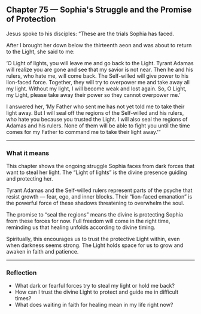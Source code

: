 ## Chapter 75 — Sophia's Struggle and the Promise of Protection

Jesus spoke to his disciples: “These are the trials Sophia has faced.

After I brought her down below the thirteenth aeon and was about to return to the Light, she said to me:

‘O Light of lights, you will leave me and go back to the Light. Tyrant Adamas will realize you are gone and see that my savior is not near. Then he and his rulers, who hate me, will come back. The Self-willed will give power to his lion-faced force. Together, they will try to overpower me and take away all my light. Without my light, I will become weak and lost again. So, O Light, my Light, please take away their power so they cannot overpower me.’

I answered her, ‘My Father who sent me has not yet told me to take their light away. But I will seal off the regions of the Self-willed and his rulers, who hate you because you trusted the Light. I will also seal the regions of Adamas and his rulers. None of them will be able to fight you until the time comes for my Father to command me to take their light away.’”

---

### What it means

This chapter shows the ongoing struggle Sophia faces from dark forces that want to steal her light. The “Light of lights” is the divine presence guiding and protecting her.

Tyrant Adamas and the Self-willed rulers represent parts of the psyche that resist growth — fear, ego, and inner blocks. Their “lion-faced emanation” is the powerful force of these shadows threatening to overwhelm the soul.

The promise to “seal the regions” means the divine is protecting Sophia from these forces for now. Full freedom will come in the right time, reminding us that healing unfolds according to divine timing.

Spiritually, this encourages us to trust the protective Light within, even when darkness seems strong. The Light holds space for us to grow and awaken in faith and patience.

---

### Reflection

* What dark or fearful forces try to steal my light or hold me back?
* How can I trust the divine Light to protect and guide me in difficult times?
* What does waiting in faith for healing mean in my life right now?
